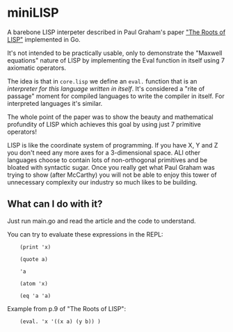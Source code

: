 # miniLISP

A barebone LISP interpeter described in Paul Graham's paper ["The
Roots of LISP"](https://paulgraham.com/rootsoflisp.html) implemented
in Go.

It's not intended to be practically usable, only to demonstrate the
"Maxwell equations" nature of LISP by implementing the Eval function
in itself using 7 axiomatic operators.

The idea is that in `core.lisp` we define an `eval.` function that is
an *interpreter for this language written in itself*.
It's considered a "rite of passage" moment for compiled languages to write
the compiler in itself. For interpreted languages it's similar.

The whole point of the paper was to show the beauty and mathematical
profundity of LISP which achieves this goal by using just 7 primitive operators!

LISP is like the coordinate system of programming.
If you have X, Y and Z you don't need any more axes for a 3-dimensional space.
ALl other languages choose to contain lots of non-orthogonal primitives
and be bloated with syntactic sugar. Once you really get what Paul Graham
was trying to show (after McCarthy) you will not be able to enjoy this tower
of unnecessary complexity our industry so much likes to be building.

## What can I do with it?

Just run main.go and read the article and the code to understand.

You can try to evaluate these expressions in the REPL:

``` common-lisp
    (print 'x)
```

``` common-lisp
    (quote a)
```

``` common-lisp
    'a
```

``` common-lisp
    (atom 'x)
```

``` common-lisp
    (eq 'a 'a)
```

Example from p.9 of "The Roots of LISP":
``` common-lisp
    (eval. 'x '((x a) (y b)) )
```
